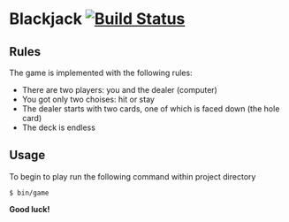 # Blackjack [![Build Status](https://travis-ci.org/ivanovaleksey/blackjack.svg)](https://travis-ci.org/ivanovaleksey/blackjack)

## Rules

The game is implemented with the following rules:
- There are two players: you and the dealer (computer)
- You got only two choises: hit or stay
- The dealer starts with two cards, one of which is faced down (the hole card)
- The deck is endless

## Usage

To begin to play run the following command within project directory
```
$ bin/game
```

**Good luck!**
